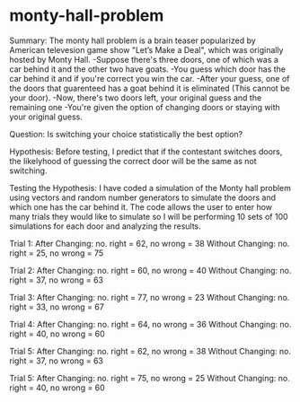 # monty-hall-problem

Summary:
The monty hall problem is a brain teaser popularized by American televesion game show "Let’s Make a Deal", which was originally hosted by Monty Hall. 
-Suppose there's three doors, one of which was a car behind it and the other two have goats. 
-You guess which door has the car behind it and if you're correct you win the car. 
-After your guess, one of the doors that guarenteed has a goat behind it is eliminated (This cannot be your door). 
-Now, there's two doors left, your original guess and the remaining one
-You're given the option of changing doors or staying with your original guess.

Question:
Is switching your choice statistically the best option?

Hypothesis:
Before testing, I predict that if the contestant switches doors, the likelyhood of guessing the correct door will be the same as not switching.

Testing the Hypothesis:
I have coded a simulation of the Monty hall problem using vectors and random number generators to simulate the doors and which one has the car behind it. The code allows the user to enter how many trials they would like to simulate so I will be performing 10 sets of 100 simulations for each door and analyzing the results. 

Trial 1:
After Changing: no. right = 62, no wrong = 38
Without Changing: no. right = 25, no wrong = 75

Trial 2:
After Changing:  no. right = 60, no wrong = 40
Without Changing:  no. right = 37, no wrong = 63

Trial 3:
After Changing: no. right = 77, no wrong = 23
Without Changing:  no. right = 33, no wrong = 67

Trial 4:
After Changing: no. right = 64, no wrong = 36
Without Changing: no. right = 40, no wrong = 60

Trial 5:
After Changing: no. right = 62, no wrong = 38
Without Changing: no. right = 37, no wrong = 63


Trial 5:
After Changing: no. right = 75, no wrong = 25
Without Changing: no. right = 40, no wrong = 60


